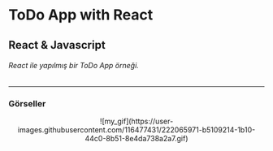 # ToDo App with React
## React & Javascript
###### React ile yapılmış bir ToDo App örneği.
---
### Görseller

<div align="center">
    ![my_gif](https://user-images.githubusercontent.com/116477431/222065971-b5109214-1b10-44c0-8b51-8e4da738a2a7.gif)
</div>
